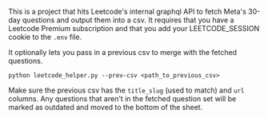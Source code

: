 This is a project that hits Leetcode's internal graphql API to fetch Meta's 30-day questions and output them into a csv. It requires that you have a Leetcode Premium subscription and that you add your LEETCODE_SESSION cookie to the `.env` file.

It optionally lets you pass in a previous csv to merge with the fetched questions.

```
python leetcode_helper.py --prev-csv <path_to_previous_csv>
```

Make sure the previous csv has the `title_slug` (used to match) and `url` columns. Any questions that aren't in the fetched question set will be marked as outdated and moved to the bottom of the sheet.

